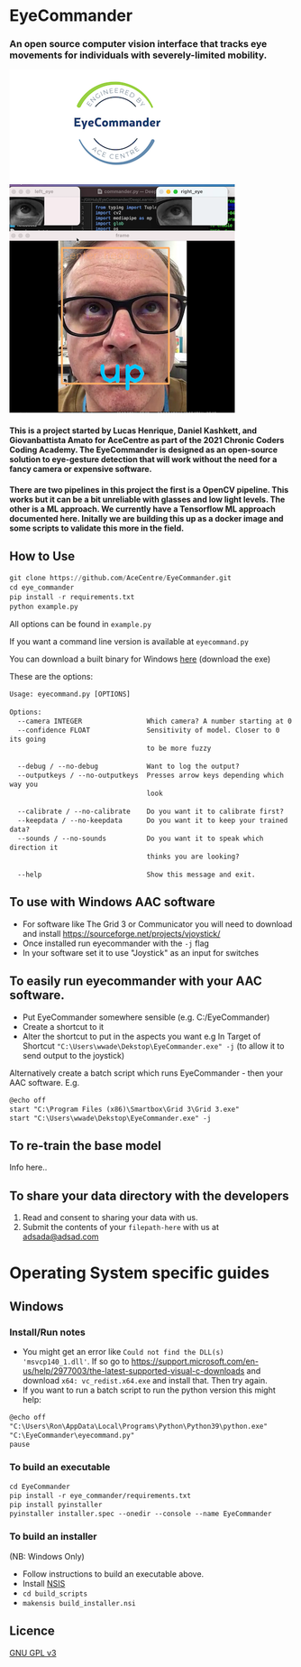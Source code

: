 # EyeCommander
### An open source computer vision interface that tracks eye movements for individuals with severely-limited mobility. 

![Logo](/misc/logo.png)
![Screenshot](/misc/screenshot.png)

#### This is a project started by Lucas Henrique, Daniel Kashkett, and Giovanbattista Amato for AceCentre as part of the 2021 Chronic Coders Coding Academy. The EyeCommander is designed as an open-source solution to eye-gesture detection that will work without the need for a fancy camera or expensive software.

#### There are two pipelines in this project the first is a OpenCV pipeline. This works  but it can be a bit unreliable with glasses and low light levels. The other is a ML approach. We currently have a Tensorflow ML approach documented here. Initally we are building this up as a docker image and some scripts to validate this more in the field. 

## How to Use

```python
git clone https://github.com/AceCentre/EyeCommander.git
cd eye_commander
pip install -r requirements.txt
python example.py
```

All options can be found in `example.py`

If you want a command line version is available at `eyecommand.py`

You can download a built binary for Windows [here](https://github.com/AceCentre/EyeCommander/releases/latest) (download the exe)

These are the options:

```
Usage: eyecommand.py [OPTIONS]

Options:
  --camera INTEGER                Which camera? A number starting at 0
  --confidence FLOAT              Sensitivity of model. Closer to 0 its going
                                  to be more fuzzy

  --debug / --no-debug            Want to log the output?
  --outputkeys / --no-outputkeys  Presses arrow keys depending which way you
                                  look

  --calibrate / --no-calibrate    Do you want it to calibrate first?
  --keepdata / --no-keepdata      Do you want it to keep your trained data?
  --sounds / --no-sounds          Do you want it to speak which direction it
                                  thinks you are looking?

  --help                          Show this message and exit.

```
## To use with Windows AAC software

- For software like The Grid 3 or Communicator you will need to download and install https://sourceforge.net/projects/vjoystick/ 
- Once installed run eyecommander with the ``-j`` flag
- In your software set it to use "Joystick" as an input for switches

## To easily run eyecommander with your AAC software.

- Put EyeCommander somewhere sensible (e.g. C:/EyeCommander)
- Create a shortcut to it
- Alter the shortcut to put in the aspects you want e.g In Target of Shortcut  ``"C:\Users\wwade\Dekstop\EyeCommander.exe" -j`` (to allow it to send output to the joystick)

Alternatively create a batch script which runs EyeCommander - then your AAC software. E.g.

```
@echo off  
start "C:\Program Files (x86)\Smartbox\Grid 3\Grid 3.exe"
start "C:\Users\wwade\Dekstop\EyeCommander.exe" -j
```

## To re-train the base model

Info here.. 

## To share your data directory with the developers

1. Read and consent to sharing your data with us. 
2. Submit the contents of your ``filepath-here`` with us at adsada@adsad.com

# Operating System specific guides

## Windows
### Install/Run notes

- You might get an error like ``Could not find the DLL(s) 'msvcp140_1.dll'``. If so  go to https://support.microsoft.com/en-us/help/2977003/the-latest-supported-visual-c-downloads and download ``x64: vc_redist.x64.exe`` and install that. Then try again.
- If you want to run a batch script to run the python version this might help:

```
@echo off
"C:\Users\Ron\AppData\Local\Programs\Python\Python39\python.exe" "C:\EyeCommander\eyecommand.py"
pause
```

### To build an executable 

```
cd EyeCommander
pip install -r eye_commander/requirements.txt 
pip install pyinstaller
pyinstaller installer.spec --onedir --console --name EyeCommander
```

### To build an installer

(NB: Windows Only)

- Follow instructions to build an executable above.
- Install [NSIS](https://nsis.sourceforge.io/Download)
- ``cd build_scripts``
- ``makensis build_installer.nsi``

## Licence

[GNU GPL v3](LICENCE.txt)


